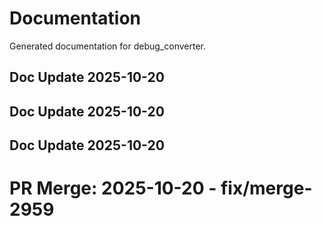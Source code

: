 # Documentation

Generated documentation for debug_converter.

## Doc Update 2025-10-20

## Doc Update 2025-10-20

## Doc Update 2025-10-20

# PR Merge: 2025-10-20 - fix/merge-2959
